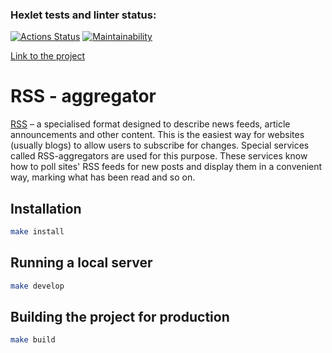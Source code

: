 ### Hexlet tests and linter status:

[![Actions Status](https://github.com/elen-oz/frontend-project-11/workflows/hexlet-check/badge.svg)](https://github.com/elen-oz/frontend-project-11/actions) [![Maintainability](https://api.codeclimate.com/v1/badges/ae988a0127b618aab399/maintainability)](https://codeclimate.com/github/elen-oz/frontend-project-11/maintainability)

[Link to the project](https://frontend-project-11-01.vercel.app/)

# RSS - aggregator

[RSS](https://ru.wikipedia.org/wiki/RSS) – a specialised format designed to describe news feeds, article announcements and other content. This is the easiest way for websites (usually blogs) to allow users to subscribe for changes. Special services called RSS-aggregators are used for this purpose. These services know how to poll sites' RSS feeds for new posts and display them in a convenient way, marking what has been read and so on.

## Installation
```sh
make install
```
## Running a local server
```sh
make develop
```
## Building the project for production
```sh
make build
```